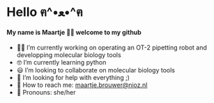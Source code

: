 # Hello ฅ^•ﻌ•^ฅ

#### My name is **Maartje** :sassy_woman: welcome to my github 

- :woman_scientist: I’m currently working on operating an OT-2 pipetting robot and developping molecular biology tools
- :nerd_face: I’m currently learning python
- :smiley: I’m looking to collaborate on molecular biology tools
- :raised_eyebrow: I’m looking for help with everything ;)
- :speech_balloon: How to reach me: maartje.brouwer@nioz.nl
- :purple_heart: Pronouns: she/her
 

